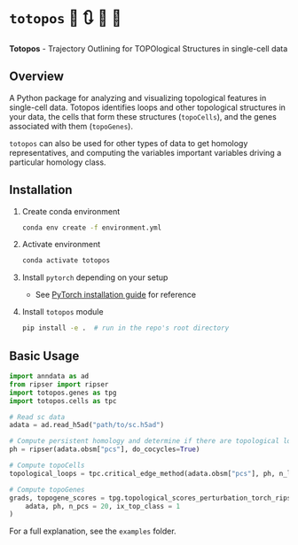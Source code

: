 # `totopos` 🧫 🔃 🧬 🧪

**Totopos** - Trajectory Outlining for TOPOlogical Structures in single-cell data 

## Overview

A Python package for analyzing and visualizing topological features in single-cell data. Totopos identifies loops and other topological structures in your data, the cells that form these structures (`topoCells`), and the genes associated with them (`topoGenes`).

`totopos` can also be used for other types of data to get homology representatives, and computing the variables important variables driving a particular homology class. 

## Installation

1. Create conda environment
    ```bash
    conda env create -f environment.yml 
    ```

2. Activate environment
    ```bash
    conda activate totopos
    ```

3. Install `pytorch` depending on your setup
    - See [PyTorch installation guide](https://pytorch.org/get-started/locally/) for reference

4. Install `totopos` module
    ```bash
    pip install -e .  # run in the repo's root directory
    ```

## Basic Usage

```python
import anndata as ad
from ripser import ripser
import totopos.genes as tpg
import totopos.cells as tpc

# Read sc data 
adata = ad.read_h5ad("path/to/sc.h5ad")

# Compute persistent homology and determine if there are topological loops
ph = ripser(adata.obsm["pcs"], do_cocycles=True)

# Compute topoCells
topological_loops = tpc.critical_edge_method(adata.obsm["pcs"], ph, n_loops=1)

# Compute topoGenes
grads, topogene_scores = tpg.topological_scores_perturbation_torch_ripser(
    adata, ph, n_pcs = 20, ix_top_class = 1
)
```

For a full explanation, see the `examples` folder. 
